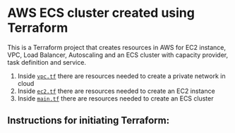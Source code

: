 # AWS ECS cluster created using Terraform
This is a Terraform project that creates resources in AWS for EC2 instance, VPC, Load Balancer, Autoscaling and an ECS cluster with capacity provider, task definition and service.

1. Inside [`vpc.tf`](https://github.com/Sebastianutcn/aws-ecs-cluster-terraform/blob/main/vpc.tf) there are resources needed to create a private network in cloud
2. Inside [`ec2.tf`](https://github.com/Sebastianutcn/aws-ecs-cluster-terraform/blob/main/ec2.tf) there are resources needed to create an EC2 instance
3. Inside [`main.tf`](https://github.com/Sebastianutcn/aws-ecs-cluster-terraform/blob/main/main.tf) there are resources needed to create an ECS cluster

## Instructions for initiating Terraform:

